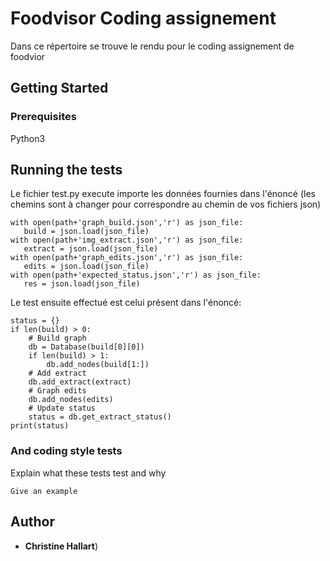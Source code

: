 # Foodvisor Coding assignement

Dans ce répertoire se trouve le rendu pour le coding assignement de foodvior

## Getting Started

### Prerequisites

Python3


## Running the tests

Le fichier test.py execute importe les données fournies dans l'énoncé (les chemins sont à changer pour correspondre au chemin de vos fichiers json) 

```
with open(path+'graph_build.json','r') as json_file:
   build = json.load(json_file)
with open(path+'img_extract.json','r') as json_file:
   extract = json.load(json_file)
with open(path+'graph_edits.json','r') as json_file:
   edits = json.load(json_file)
with open(path+'expected_status.json','r') as json_file:
   res = json.load(json_file)
```

Le test ensuite effectué est celui présent dans l'énoncé:

```
status = {}
if len(build) > 0:
    # Build graph
    db = Database(build[0][0])
    if len(build) > 1:
    	db.add_nodes(build[1:])
    # Add extract
    db.add_extract(extract)
    # Graph edits
    db.add_nodes(edits)
    # Update status
    status = db.get_extract_status()
print(status)

```

### And coding style tests

Explain what these tests test and why

```
Give an example
```

## Author

* **Christine Hallart**)



